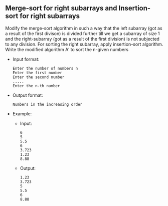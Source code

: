## Merge-sort for right subarrays and Insertion-sort for right subarrays
Modify the merge-sort algorithm in such a way that the left subarray (got as a result of the first divison) is divided further till we get a subarray of size 1 and the right-subarray (got as a result of the first division) is not subjected to any division. For sorting the right subarray, apply insertion-sort algorithm. Write the modified algorithm A′ to sort the n-given numbers

- Input format:
    ```
    Enter the number of numbers n
    Enter the first number
    Enter the second number
    .....
    Enter the n-th number
    ```
- Output format:
    ```
    Numbers in the increasing order
    ```
- Example:

    - Input:
        ```
        6
        5
        5.5
        6
        3.723
        1.23
        8.88
        ```
    - Output:
        ```
        1.23
        3.723
        5
        5.5
        6
        8.88
        ```